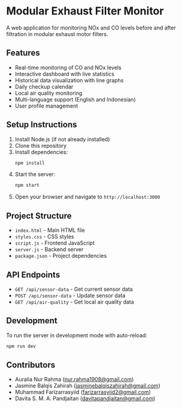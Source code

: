 # Modular Exhaust Filter Monitor

A web application for monitoring NOx and CO levels before and after filtration in modular exhaust motor filters.

## Features

- Real-time monitoring of CO and NOx levels
- Interactive dashboard with live statistics
- Historical data visualization with line graphs
- Daily checkup calendar
- Local air quality monitoring
- Multi-language support (English and Indonesian)
- User profile management

## Setup Instructions

1. Install Node.js (if not already installed)
2. Clone this repository
3. Install dependencies:
   ```bash
   npm install
   ```
4. Start the server:
   ```bash
   npm start
   ```
5. Open your browser and navigate to `http://localhost:3000`

## Project Structure

- `index.html` - Main HTML file
- `styles.css` - CSS styles
- `script.js` - Frontend JavaScript
- `server.js` - Backend server
- `package.json` - Project dependencies

## API Endpoints

- `GET /api/sensor-data` - Get current sensor data
- `POST /api/sensor-data` - Update sensor data
- `GET /api/air-quality` - Get local air quality data

## Development

To run the server in development mode with auto-reload:
```bash
npm run dev
```

## Contributors

- Auralia Nur Rahma (nur.rahma1908@gmail.com)
- Jasmine Balqis Zahirah (jasminebalqiszahirah@gmail.com)
- Muhammad Farizarrasyiid (farizarrasyiid2@gmail.com)
- Davita S. M. A. Pandjaitan (davitapandjaitan@gmail.com) 